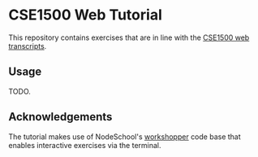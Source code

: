 # CSE1500 Web Tutorial

This repository contains exercises that are in line with the [CSE1500 web transcripts](https://github.com/chauff/cse1500-web-transcripts).

## Usage

TODO.

## Acknowledgements

The tutorial makes use of NodeSchool's [workshopper](https://github.com/workshopper) code base that enables interactive exercises via the terminal.
